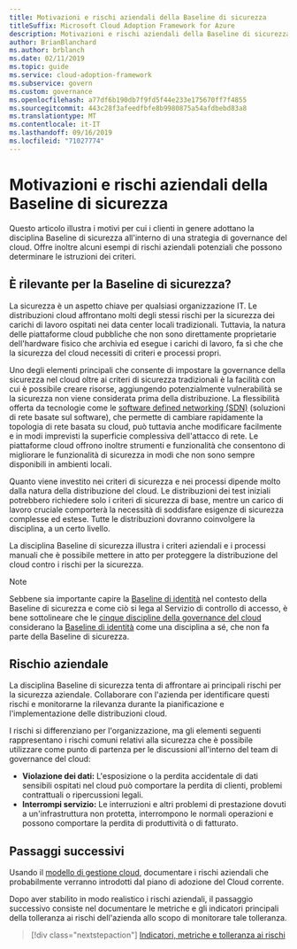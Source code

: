 ```yaml
---
title: Motivazioni e rischi aziendali della Baseline di sicurezza
titleSuffix: Microsoft Cloud Adoption Framework for Azure
description: Motivazioni e rischi aziendali della Baseline di sicurezza
author: BrianBlanchard
ms.author: brblanch
ms.date: 02/11/2019
ms.topic: guide
ms.service: cloud-adoption-framework
ms.subservice: govern
ms.custom: governance
ms.openlocfilehash: a77df6b190db7f9fd5f44e233e175670ff7f4855
ms.sourcegitcommit: 443c28f3afeedfbfe8b9980875a54afdbebd83a8
ms.translationtype: MT
ms.contentlocale: it-IT
ms.lasthandoff: 09/16/2019
ms.locfileid: "71027774"
---
```

# <a name="security-baseline-motivations-and-business-risks"></a>Motivazioni e rischi aziendali della Baseline di sicurezza

Questo articolo illustra i motivi per cui i clienti in genere adottano la disciplina Baseline di sicurezza all'interno di una strategia di governance del cloud. Offre inoltre alcuni esempi di rischi aziendali potenziali che possono determinare le istruzioni dei criteri.

<!-- markdownlint-disable MD026 -->

## <a name="is-a-security-baseline-relevant"></a>È rilevante per la Baseline di sicurezza?

La sicurezza è un aspetto chiave per qualsiasi organizzazione IT. Le distribuzioni cloud affrontano molti degli stessi rischi per la sicurezza dei carichi di lavoro ospitati nei data center locali tradizionali. Tuttavia, la natura delle piattaforme cloud pubbliche che non sono direttamente proprietarie dell'hardware fisico che archivia ed esegue i carichi di lavoro, fa sì che che la sicurezza del cloud necessiti di criteri e processi propri.

Uno degli elementi principali che consente di impostare la governance della sicurezza nel cloud oltre ai criteri di sicurezza tradizionali è la facilità con cui è possibile creare risorse, aggiungendo potenzialmente vulnerabilità se la sicurezza non viene considerata prima della distribuzione. La flessibilità offerta da tecnologie come le [software defined networking (SDN)](../../decision-guides/software-defined-network/index.md) (soluzioni di rete basate sul software), che permette di cambiare rapidamente la topologia di rete basata su cloud, può tuttavia anche modificare facilmente e in modi imprevisti la superficie complessiva dell'attacco di rete. Le piattaforme cloud offrono inoltre strumenti e funzionalità che consentono di migliorare le funzionalità di sicurezza in modi che non sono sempre disponibili in ambienti locali.

Quanto viene investito nei criteri di sicurezza e nei processi dipende molto dalla natura della distribuzione del cloud. Le distribuzioni dei test iniziali potrebbero richiedere solo i criteri di sicurezza di base, mentre un carico di lavoro cruciale comporterà la necessità di soddisfare esigenze di sicurezza complesse ed estese. Tutte le distribuzioni dovranno coinvolgere la disciplina, a un certo livello.

La disciplina Baseline di sicurezza illustra i criteri aziendali e i processi manuali che è possibile mettere in atto per proteggere la distribuzione del cloud contro i rischi per la sicurezza.

> [!NOTE]
>Sebbene sia importante capire la [Baseline di identità](../identity-baseline/index.md) nel contesto della Baseline di sicurezza e come ciò si lega al Servizio di controllo di accesso, è bene sottolineare che le [cinque discipline della governance del cloud](../index.md) considerano la [Baseline di identità](../identity-baseline/index.md) come una disciplina a sé, che non fa parte della Baseline di sicurezza.

## <a name="business-risk"></a>Rischio aziendale

La disciplina Baseline di sicurezza tenta di affrontare ai principali rischi per la sicurezza aziendale. Collaborare con l'azienda per identificare questi rischi e monitorarne la rilevanza durante la pianificazione e l'implementazione delle distribuzioni cloud.

I rischi si differenziano per l'organizzazione, ma gli elementi seguenti rappresentano i rischi comuni relativi alla sicurezza che è possibile utilizzare come punto di partenza per le discussioni all'interno del team di governance del cloud:

- **Violazione dei dati:** L'esposizione o la perdita accidentale di dati sensibili ospitati nel cloud può comportare la perdita di clienti, problemi contrattuali o ripercussioni legali.
- **Interrompi servizio:** Le interruzioni e altri problemi di prestazione dovuti a un'infrastruttura non protetta, interrompono le normali operazioni e possono comportare la perdita di produttività o di fatturato.

## <a name="next-steps"></a>Passaggi successivi

Usando il [modello di gestione cloud](./template.md), documentare i rischi aziendali che probabilmente verranno introdotti dal piano di adozione del Cloud corrente.

Dopo aver stabilito in modo realistico i rischi aziendali, il passaggio successivo consiste nel documentare le metriche e gli indicatori principali della tolleranza ai rischi dell'azienda allo scopo di monitorare tale tolleranza.

> [!div class="nextstepaction"]
> [Indicatori, metriche e tolleranza ai rischi](./metrics-tolerance.md)
